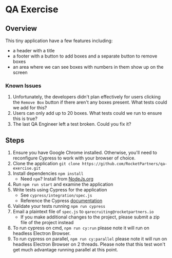 # QA Exercise

## Overview

This tiny application have a few features including:

- a header with a title
- a footer with a button to add boxes and a separate button to remove boxes
- an area where we can see boxes with numbers in them show up on the screen

### Known Issues

1. Unfortunately, the developers didn't plan effectively for users clicking the `Remove Box` button if there aren't any boxes present. What tests could we add for this?
2. Users can only add up to 20 boxes. What tests could we run to ensure this is true?
3. The last QA Engineer left a test broken. Could you fix it?

## Steps

1. Ensure you have Google Chrome installed. Otherwise, you'll need to reconfigure Cypress to work with your browser of choice.
2. Clone the application `git clone https://github.com/RocketPartners/qa-exercise.git`
3. Install dependencies `npm install`
   - Need `npm`? Install from [NodeJs.org](https://nodejs.org/en/download/)
4. Run `npm run start` and examine the application
5. Write tests using Cypress for the application
   - See `cypress/integration/spec.js`
   - Reference the Cypress [documentation](https://docs.cypress.io/guides/overview/why-cypress)
6. Validate your tests running `npm run cypress`
7. Email a plaintext file of `spec.js` to `qarecruiting@rocketpartners.io`
   - If you make additional changes to the project, please submit a zip file of the project instead
8. To run cypress on cmd, `npm run cy:run` please note it will run on headless Electron Browser.
9. To run cypress on parallel, `npm run cy:parallel` please note it will run on headless Electron Browser on 2 threads. Please note that this test won't get much advantage running parallel at this point.